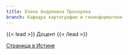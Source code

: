 ```yaml
---
title: Елена Андреевна Прохорова
branch: Кафедра картографии и геоинформатики
---
```


{{< lead >}} Доцент {{< /lead >}}



[Страница в Истине](https://istina.msu.ru/workers/506878)
